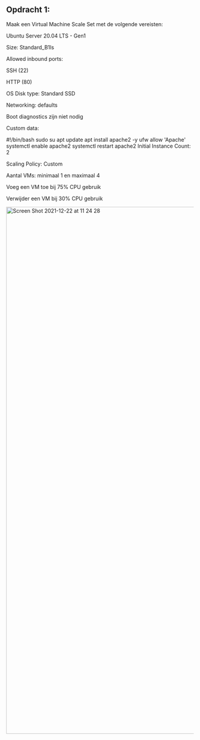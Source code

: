 ## Opdracht 1:

Maak een Virtual Machine Scale Set met de volgende vereisten:

Ubuntu Server 20.04 LTS - Gen1

Size: Standard_B1ls

Allowed inbound ports:

SSH (22)

HTTP (80)

OS Disk type: Standard SSD

Networking: defaults

Boot diagnostics zijn niet nodig

Custom data: 
	
  #!/bin/bash
sudo su
apt update
apt install apache2 -y
ufw allow 'Apache'
systemctl enable apache2
systemctl restart apache2
Initial Instance Count: 2

Scaling Policy: Custom

Aantal VMs: minimaal 1 en maximaal 4

Voeg een VM toe bij 75% CPU gebruik

Verwijder een VM bij 30% CPU gebruik


<img width="1415" alt="Screen Shot 2021-12-22 at 11 24 28" src="https://user-images.githubusercontent.com/89514322/147078034-3a1bd5b7-33a1-4952-8622-d6daf4d1cff7.png">
